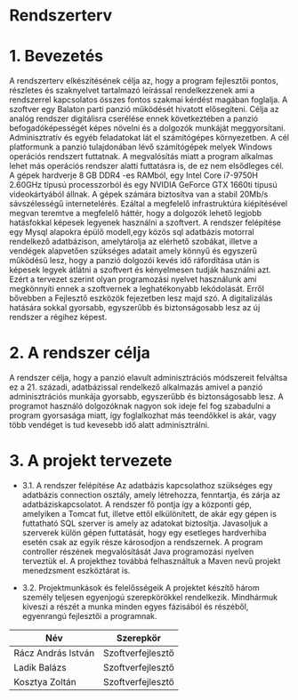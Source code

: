 # Rendszerterv

# 1. Bevezetés
A rendszerterv elkészítésének célja az, hogy a program fejlesztői pontos, részletes és szaknyelvet tartalmazó leírással rendelkezzenek ami a rendszerrel kapcsolatos összes fontos szakmai kérdést magában foglalja. A szoftver egy Balaton parti panzió működését hivatott elősegíteni. Célja az analóg rendszer digitálisra cserélése ennek következtében a panzió befogadóképességét képes növelni és a dolgozók munkáját meggyorsítani. Adminisztratív és egyéb feladatokat lát el számítógépes környezetben. A cél platformunk a panzió tulajdonában lévő számítógépek melyek Windows operációs rendszert futtatnak. A megvalósítás miatt a program alkalmas lehet más operációs rendszer alatti futtatásra is, de ez nem elsődleges cél. A gépek hardverje 8 GB DDR4 -es RAMból, egy Intel Core i7-9750H 2.60GHz típusú processzorból és egy NVIDIA GeForce GTX 1660ti típusú videokártyából állnak. A gépek számára biztosítva van a stabil 20Mb/s sávszélességű internetelérés. Ezáltal a megfelelő infrastruktúra kiépítésével megvan teremtve a megfelelő háttér, hogy a dolgozók lehető legjobb hatásfokkal képesek legyenek használni a szoftvert. A rendszer felépítése egy Mysql alapokra épülő modell,egy közös sql adatbázis motorral rendelkező adatbázison, amelytárolja az elérhető szobákat, illetve a vendégek alapvetően szükséges adatait amely könnyű és egyszerű működésű lesz, hogy a panzió dolgozói kevés idő ráfordítása után is képesek legyek átlátni a szoftvert és kényelmesen tudják használni azt. Ezért a tervezet szerint olyan programozási nyelvet használunk ami megkönnyíti ennek a szoftvernek a leghatékonyabb lekódolását. Erről bővebben a Fejlesztő eszközök fejezetben lesz majd szó. A digitalizálás hatására sokkal gyorsabb, egyszerűbb és biztonságosabb lesz az új rendszer a régihez képest.

# 2. A rendszer célja
A rendszer célja, hogy a panzió elavult adminisztrációs módszereit felváltsa ez a 21. századi, adatbázissal rendelkező alkalmazás amivel a panzió adminisztrációs munkája gyorsabb, egyszerűbb és biztonságosabb lesz. A programot használó dolgozóknak nagyon sok ideje fel fog szabadulni a program gyorsasága miatt, így foglalkozhat más teendőkkel is akár, vagy több vendéget is tud kevesebb idő alatt adminisztrálni.

# 3. A projekt tervezete

* 3.1. A rendszer felépítése
Az adatbázis kapcsolathoz szükséges egy adatbázis connection osztály,
amely létrehozza, fenntartja, és zárja az adatbáziskapcsolatot.
 A rendszer fő pontja így a központi gép, amelyiken a Tomcat fut, illetve ettől elkülönített, de akár egy gépen is futtatható SQL szerver is amely az adatokat biztosítja. Javasoljuk a szerverek külön gépen futtatását, hogy egy esetleges hardverhiba esetén csak az egyik része károsodjon a rendszernek. A program controller részének megvalósítását Java programozási nyelven terveztük el. A projekthez továbbá felhasználtuk a Maven nevű projekt menedzsment eszköztárat is.

* 3.2. Projektmunkások és felelősségeik
A projektet készítő három személy teljesen egyenjogú szerepkörökkel rendelkezik. Mindhármuk kiveszi a részét a munka minden egyes fázisából és részéből, egyenrangú fejlesztői a programnak.

| Név                | Szerepkör         |
|--------------------|-------------------|
| Rácz András István | Szoftverfejlesztő |
| Ladik Balázs       | Szoftverfejlesztő |
| Kosztya Zoltán     | Szoftverfejlesztő |